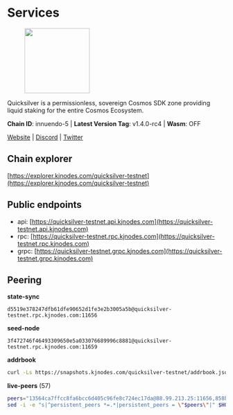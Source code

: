 # Services

<figure><img src="https://raw.githubusercontent.com/kj89/testnet_manuals/main/pingpub/logos/quicksilver.png" width="150" alt=""><figcaption></figcaption></figure>

Quicksilver is a permissionless, sovereign Cosmos SDK zone providing liquid staking for the entire Cosmos Ecosystem.

**Chain ID**: innuendo-5 | **Latest Version Tag**: v1.4.0-rc4 | **Wasm**: OFF

[Website](https://quicksilver.zone) | [Discord](https://discord.gg/quicksilverprotocol) | [Twitter](https://twitter.com/quicksilverzone)




## Chain explorer
[https://explorer.kjnodes.com/quicksilver-testnet](https://explorer.kjnodes.com/quicksilver-testnet)

## Public endpoints

* api: [https://quicksilver-testnet.api.kjnodes.com](https://quicksilver-testnet.api.kjnodes.com)
* rpc: [https://quicksilver-testnet.rpc.kjnodes.com](https://quicksilver-testnet.rpc.kjnodes.com)
* grpc: [https://quicksilver-testnet.grpc.kjnodes.com](https://quicksilver-testnet.grpc.kjnodes.com)

## Peering

**state-sync**

```text
d5519e378247dfb61dfe90652d1fe3e2b3005a5b@quicksilver-testnet.rpc.kjnodes.com:11656
```

**seed-node**

```text
3f472746f46493309650e5a033076689996c8881@quicksilver-testnet.rpc.kjnodes.com:11659
```

**addrbook**
```bash
curl -Ls https://snapshots.kjnodes.com/quicksilver-testnet/addrbook.json > $HOME/.quicksilverd/config/addrbook.json
```

**live-peers** (57)
```bash
peers="13564ca7ffcc8fa6bcc6d405c96fe8c724ec17da@88.99.213.25:11656,858ba6bc33a6d13fdd9ddad344d788dcf91cf565@142.132.151.99:15651,c896ef12812a82eea865111c49f226849ad077db@144.76.236.90:26656,78acdbabc08231765444b3143a222d433a5157e1@142.132.205.94:15651,f0621c59ca7cfba98015ae2a47886fc3d9c0020c@94.130.132.227:2060,cfbf02b41e7fe78d51abfa93f342afd0687203c0@212.227.151.143:36656,a1ef7f2e44f4be8e041f3a9e58cf58cd24b97e26@51.89.7.235:26650,e25a748120c9608c1d2a70fafa75178d862b3463@178.18.254.211:10656,41f7d7004cace7bd1760a5f980a86123700c8f1d@185.146.148.116:26656,9e0604571aa20314c2261d70b7d8823414702715@51.159.141.209:26656,a37474c1f254cd4b16d924327a755c914e8e7d86@65.109.30.53:26656,78d271e4b4692ff1ee8490f3825a541558b31870@65.21.95.46:28656,d5519e378247dfb61dfe90652d1fe3e2b3005a5b@65.109.68.190:11656,46f97e49a49694aead28c27be2c19300f509e273@65.108.129.94:26656,e0f0703e9ce343c46e0ec01b19216715e817b358@65.109.85.170:28656,1452d484454c0f93ddf3cbf987ce1b9cadd8f23f@65.21.95.180:37656,bdb93c655989b2c1882339fabb013317066dda56@95.214.52.138:26676,cc745e98b4dc9b83c5a74d41f576feda73902dfd@65.109.38.54:20026,5c2a752c9b1952dbed075c56c600c3a79b58c395@95.214.55.232:27026,521eabb3f5a0698476baf22c45aaef396399da10@135.181.183.93:24656,0551eaa0db7097274410ee27a71672817e314b83@167.235.245.191:26656,42f87cb55d5fdd222da28023613c66857398c4b8@5.22.223.252:26656,af8cfa944802a9bd510fc3407950a15e8be86c31@213.239.217.52:30656,ac0c6a8e9e700044226e9ff16b68ab4cbae6fb06@84.46.246.109:2366,ee6bae1a6d4a1e07f1e4bc7963cabedc6b73426e@94.130.137.119:26656,dc88be3a0075ce429a423237abe223a9528ce0df@65.108.204.119:31656,74abcb5243d4ffc43de6ad1a288d8e50adcd467e@65.109.80.176:20656,d160a8908b44f2a44ce17e0be1f9056b58993b9c@65.21.139.170:21026,03332cdbc3d354846a18992effbb8c20aa28f52a@65.21.133.125:28656,2be586e675b0f55c96905cc83496861c64112f44@65.108.99.224:56656,25b8b792bb14e8bfdcdfa163a14710d5645a4eba@148.251.91.77:20656,a637b94cb989909cc182623748ef179b0659f148@65.109.23.114:11156,0a3ac40a7a4ce35978c4da97be2eb6974bc3c58b@185.252.233.217:46656,70c7663dba3b5181f1c3b8c92824dad070771ac6@217.13.223.167:56656,c4489720ba051c79f5bb16ae5d81341b0f248e19@34.240.190.194:26656,8ff8a186fe9cbc70d0f34891fa051f87e561a48b@158.160.0.93:26656,2096650d8586b858d3369205f3b46ac4c765bc8e@65.109.53.155:26656,57b37e325cdfc0e2797cedb4102556bf5c3d45e8@51.195.234.240:26656,c9a74cdd754a8ccc9243ac2b245e4caaa78695aa@45.85.147.96:26656,a288baa951cbe92b253c01c3936d930af1d56424@5.161.142.236:26656,796e72ffc343c187cd5e8397c0c09c0671d228e0@185.16.39.51:26656,e6bf4eca6a11035c06be529cb8c3758c2c00908f@213.170.135.20:26656,4605923667e436d50c7a7678199df3712009e820@198.244.203.181:26656,a49d8d304e96350272dca24934b8295bc81d75d2@23.227.200.10:26656,4097143450786750475dfff254265c064dd3718b@190.15.196.193:11656,8a7c6e39ada0957c42cd716cb449c7df99ec299a@195.3.221.13:56676,e77887903bcfc96612177d342a9ca274897bad3c@51.195.234.250:26656,f7edad3ff5a85d039e7de12067c63064c5b42d63@46.4.121.72:11656,b06ee574cf0b8641611c709a36b21c103d968c18@162.55.245.219:11656,934ee402c0ccda936b3d1e1a7876f76a45e88edf@65.108.44.149:20656,3519e61e653db97f5d1c7f1bec9b0072bca4d5fe@144.76.45.59:16656,97377c16946f8e1fa69e7c2c6b7feb32c2090f09@116.202.227.117:11656,25410bff2fb7312d24c11b1e990507e5e3aa40b7@135.125.5.31:48656,7fe3007cba4de49584cbdad9489ffecfc9651c57@65.108.79.246:26673,532625a997a6f891405202968607f72afe004f15@202.61.225.157:26666,d397787335e0402eb610567a1e4db616d3187e0e@213.133.103.16:11656,926ce3f8ce4cda6f1a5ee97a937a44f59ff28fbf@65.108.13.176:26656"
sed -i -e "s|^persistent_peers *=.*|persistent_peers = \"$peers\"|" $HOME/.quicksilverd/config/config.toml
```
